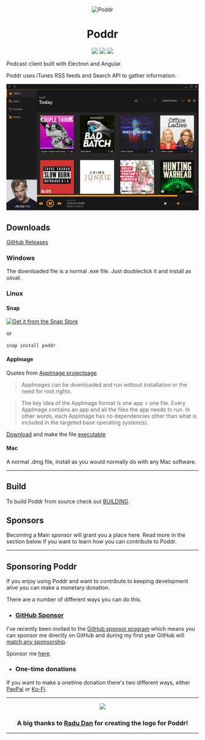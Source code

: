 <div align="center">
    <img src="docs/images/icon.png" alt="Poddr" width="75" height="75">
    <h1>Poddr</h1>
    <img src="https://img.shields.io/github/release/sn8z/poddr.svg?style=flat-square">
    <img src="https://img.shields.io/github/downloads/sn8z/poddr/total.svg?style=flat-square">
    <img src="https://img.shields.io/badge/platforms-Windows%20%2F%20Linux%20%2F%20Mac-brightgreen.svg?style=flat-square">
</div>

Podcast client built with Electron and Angular.
 
Poddr uses iTunes RSS feeds and Search API to gather information.

![Screenshot](docs/images/poddr.png)

## Downloads

[GitHub Releases](https://github.com/Sn8z/Poddr/releases)

### Windows

The downloaded file is a normal .exe file. Just doubleclick it and install as usual.

### Linux

#### Snap

[![Get it from the Snap Store](https://snapcraft.io/static/images/badges/en/snap-store-white.svg)](https://snapcraft.io/poddr)

or

```snap install poddr```

#### AppImage

Quotes from [AppImage projectpage](https://appimage.org)
> AppImages can be downloaded and run without installation or the need for root rights.

> The key idea of the AppImage format is one app = one file. Every AppImage contains an app and all the files the app needs to run. In other words, each AppImage has no dependencies other than what is included in the targeted base operating system(s).

[Download](https://github.com/Sn8z/Poddr/releases) and make the file [executable](https://discourse.appimage.org/t/how-to-make-an-appimage-executable/80)

#### Mac

A normal .dmg file, install as you would normally do with any Mac software.

<hr>

## Build
To build Poddr from source check out [BUILDING](BUILDING.md).

## Sponsors
Becoming a Main sponsor will grant you a place here. Read more in the section below if you want to learn how you can contribute to Poddr.

<hr>

## Sponsoring Poddr

If you enjoy using Poddr and want to contribute to keeping development alive you can make a monetary donation.

There are a number of different ways you can do this.

* ### [GitHub Sponsor](https://github.com/users/Sn8z/sponsorship)
I've recently been invited to the [GitHub sponsor program](https://help.github.com/en/articles/about-github-sponsors) which means you can sponsor me directly on GitHub and during my first year GitHub will [match any sponsorship](https://help.github.com/en/articles/about-github-sponsors#about-the-github-sponsors-matching-fund).

Sponsor me [here](https://github.com/users/Sn8z/sponsorship).

* ### One-time donations
If you want to make a onetime donation there's two different ways, either [PayPal](https://paypal.me/sn8z) or [Ko-Fi](https://ko-fi.com/O5O2ETUW).

<hr>
<div align="center">
<img src="logo/PNG&JPG/Asset 3-8.png" width="80">

### A big thanks to [Radu Dan](https://www.instagram.com/radudangratian/) for creating the logo for Poddr!
</div>
<hr>
